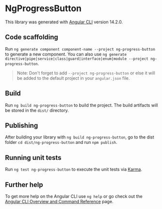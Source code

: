 # NgProgressButton

This library was generated with [Angular CLI](https://github.com/angular/angular-cli) version 14.2.0.

## Code scaffolding

Run `ng generate component component-name --project ng-progress-button` to generate a new component. You can also use `ng generate directive|pipe|service|class|guard|interface|enum|module --project ng-progress-button`.
> Note: Don't forget to add `--project ng-progress-button` or else it will be added to the default project in your `angular.json` file. 

## Build

Run `ng build ng-progress-button` to build the project. The build artifacts will be stored in the `dist/` directory.

## Publishing

After building your library with `ng build ng-progress-button`, go to the dist folder `cd dist/ng-progress-button` and run `npm publish`.

## Running unit tests

Run `ng test ng-progress-button` to execute the unit tests via [Karma](https://karma-runner.github.io).

## Further help

To get more help on the Angular CLI use `ng help` or go check out the [Angular CLI Overview and Command Reference](https://angular.io/cli) page.
